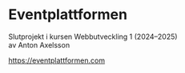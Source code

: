 # Eventplattformen

Slutprojekt i kursen Webbutveckling 1 (2024–2025)  
av Anton Axelsson

https://eventplattformen.com